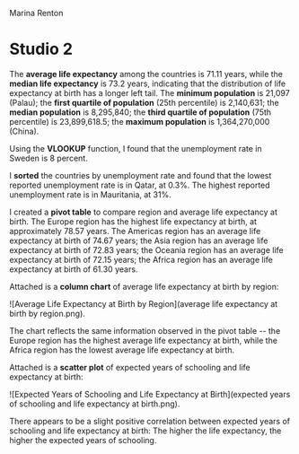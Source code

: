 Marina Renton

# Studio 2

The **average life expectancy** among the countries is 71.11 years, while the **median life expectancy** is 73.2 years, indicating that the distribution of life expectancy at birth has a longer left tail. The **minimum population** is 21,097 (Palau); the **first quartile of population** (25th percentile) is 2,140,631; the **median population** is 8,295,840; the **third quartile of population** (75th percentile) is 23,899,618.5; the **maximum population** is 1,364,270,000 (China). 

Using the **VLOOKUP** function, I found that the unemployment rate in Sweden is 8 percent. 

I **sorted** the countries by unemployment rate and found that the lowest reported unemployment rate is in Qatar, at 0.3%. The highest reported unemployment rate is in Mauritania, at 31%.

I created a **pivot table** to compare region and average life expectancy at birth. The Europe region has the highest life expectancy at birth, at approximately 78.57 years. The Americas region has an average life expectancy at birth of 74.67 years; the Asia region has an average life expectancy at birth of 72.83 years; the Oceania region has an average life expectancy at birth of 72.15 years; the Africa region has an average life expectancy at birth of 61.30 years. 

Attached is a **column chart** of average life expectancy at birth by region: 

![Average Life Expectancy at Birth by Region](average life expectancy at birth by region.png). 

The chart reflects the same information observed in the pivot table -- the Europe region has the highest average life expectancy at birth, while the Africa region has the lowest average life expectancy at birth.

Attached is a **scatter plot** of expected years of schooling and life expectancy at birth: 

![Expected Years of Schooling and Life Expectancy at Birth](expected years of schooling and life expectancy at birth.png). 

There appears to be a slight positive correlation between expected years of schooling and life expectancy at birth: The higher the life expectancy, the higher the expected years of schooling. 
